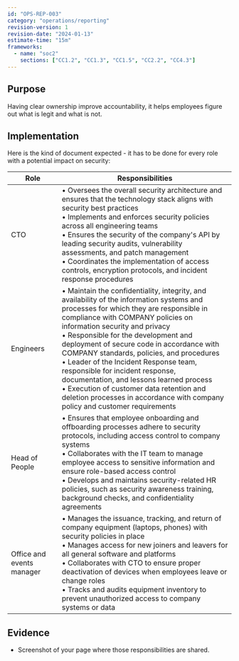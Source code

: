 ```yaml
---
id: "OPS-REP-003"
category: "operations/reporting"
revision-version: 1
revision-date: "2024-01-13"
estimate-time: "15m"
frameworks:
  - name: "soc2"
    sections: ["CC1.2", "CC1.3", "CC1.5", "CC2.2", "CC4.3"]
---
```


## Purpose

Having clear ownership improve accountability, it helps employees
figure out what is legit and what is not.

## Implementation

Here is the kind of document expected - it has to be done for every
role with a potential impact on security:

| Role | Responsibilities |
|------|-----------------|
| CTO | • Oversees the overall security architecture and ensures that the technology stack aligns with security best practices<br>• Implements and enforces security policies across all engineering teams<br>• Ensures the security of the company's API by leading security audits, vulnerability assessments, and patch management<br>• Coordinates the implementation of access controls, encryption protocols, and incident response procedures |
| Engineers | • Maintain the confidentiality, integrity, and availability of the information systems and processes for which they are responsible in compliance with COMPANY policies on information security and privacy<br>• Responsible for the development and deployment of secure code in accordance with COMPANY standards, policies, and procedures<br>• Leader of the Incident Response team, responsible for incident response, documentation, and lessons learned process<br>• Execution of customer data retention and deletion processes in accordance with company policy and customer requirements |
| Head of People | • Ensures that employee onboarding and offboarding processes adhere to security protocols, including access control to company systems<br>• Collaborates with the IT team to manage employee access to sensitive information and ensure role-based access control<br>• Develops and maintains security-related HR policies, such as security awareness training, background checks, and confidentiality agreements |
| Office and events manager | • Manages the issuance, tracking, and return of company equipment (laptops, phones) with security policies in place<br>• Manages access for new joiners and leavers for all general software and platforms<br>• Collaborates with CTO to ensure proper deactivation of devices when employees leave or change roles<br>• Tracks and audits equipment inventory to prevent unauthorized access to company systems or data |

## Evidence

- Screenshot of your page where those responsibilities are shared.
